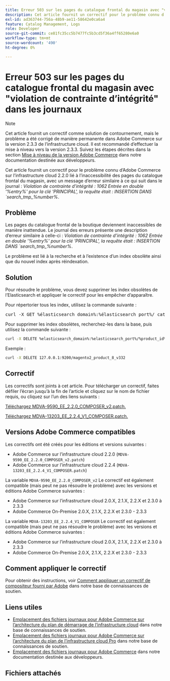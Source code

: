 ```yaml
---
title: Erreur 503 sur les pages du catalogue frontal du magasin avec "violation de contrainte d’intégrité" dans les journaux
description: Cet article fournit un correctif pour le problème connu d’Adobe Commerce sur l’infrastructure cloud 2.2.0 lié à l’inaccessibilité des pages du catalogue frontal du magasin.
exl-id: ad363744-756a-48b9-ae11-58642e0ca6a4
feature: Catalog Management, Logs
role: Developer
source-git-commit: ce81fc35cc5b7477fc5b3cd5f36a4ff65280e6a0
workflow-type: tm+mt
source-wordcount: '490'
ht-degree: 0%

---
```


# Erreur 503 sur les pages du catalogue frontal du magasin avec &quot;violation de contrainte d’intégrité&quot; dans les journaux

>[!NOTE]
>
>Cet article fournit un correctif comme solution de contournement, mais le problème a été corrigé de manière permanente dans Adobe Commerce sur la version 2.3.3 de l’infrastructure cloud. Il est recommandé d’effectuer la mise à niveau vers la version 2.3.3. Suivez les étapes décrites dans la section [Mise à niveau de la version Adobe Commerce](https://devdocs.magento.com/cloud/project/project-upgrade.html) dans notre documentation destinée aux développeurs.

Cet article fournit un correctif pour le problème connu d’Adobe Commerce sur l’infrastructure cloud 2.2.0 lié à l’inaccessibilité des pages du catalogue frontal du magasin, avec un message d’erreur similaire à ce qui suit dans le journal : *Violation de contrainte d’intégrité : 1062 Entrée en double &#39;%entry%&#39; pour la clé &#39;PRINCIPAL&#39;, la requête était : INSERTION DANS \`search\_tmp\_%number%*.

## Problème

Les pages du catalogue frontal de la boutique deviennent inaccessibles de manière inattendue. Le journal des erreurs présente une description d’erreur similaire à celle-ci : *Violation de contrainte d’intégrité : 1062 Entrée en double &#39;%entry%&#39; pour la clé &#39;PRINCIPAL&#39;, la requête était : INSERTION DANS \`search\_tmp\_%number%*.

Le problème est lié à la recherche et à l’existence d’un index obsolète ainsi que du nouvel index après réindexation.

## Solution

Pour résoudre le problème, vous devez supprimer les index obsolètes de l’Elasticsearch et appliquer le correctif pour les empêcher d’apparaître.

Pour répertorier tous les index, utilisez la commande suivante :

<pre>curl -X GET %élasticsearch_domain%:%élasticsearch_port%/_cat/index</pre>

Pour supprimer les index obsolètes, recherchez-les dans la base, puis utilisez la commande suivante :

```bash
curl -X DELETE %elasticsearch_domain%:%elasticsearch_port%/%product_id%_v%outdated_version%
```

Exemple :

```bash
curl -X DELETE 127.0.0.1:9200/magento2_product_8_v332
```

## Correctif

Les correctifs sont joints à cet article. Pour télécharger un correctif, faites défiler l’écran jusqu’à la fin de l’article et cliquez sur le nom de fichier requis, ou cliquez sur l’un des liens suivants :

[Téléchargez MDVA-9590\_EE\_2.2.0\_COMPOSER\_v2.patch.](assets/MDVA-9590_EE_2.2.0_COMPOSER_v2.patch.zip)

[Téléchargez MDVA-13203\_EE\_2.2.4\_V1\_COMPOSER.patch.](assets/MDVA-13203_EE_2.2.4_V1_COMPOSER.patch.zip)

## Versions Adobe Commerce compatibles

Les correctifs ont été créés pour les éditions et versions suivantes :

* Adobe Commerce sur l’infrastructure cloud 2.2.0 (`MDVA-9590_EE_2.2.0_COMPOSER_v2.patch`)
* Adobe Commerce sur l’infrastructure cloud 2.2.4 (`MDVA-13203_EE_2.2.4_V1_COMPOSER.patch`)

La variable `MDVA-9590_EE_2.2.0_COMPOSER_v2` Le correctif est également compatible (mais peut ne pas résoudre le problème) avec les versions et éditions Adobe Commerce suivantes :

* Adobe Commerce sur l’infrastructure cloud 2.0.X, 2.1.X, 2.2.X et 2.3.0 à 2.3.3
* Adobe Commerce On-Premise 2.0.X, 2.1.X, 2.2.X et 2.3.0 - 2.3.3

La variable `MDVA-13203_EE_2.2.4_V1_COMPOSER` Le correctif est également compatible (mais peut ne pas résoudre le problème) avec les versions et éditions Adobe Commerce suivantes :

* Adobe Commerce sur l’infrastructure cloud 2.0.X, 2.1.X, 2.2.X et 2.3.0 à 2.3.3
* Adobe Commerce On-Premise 2.0.X, 2.1.X, 2.2.X et 2.3.0 - 2.3.3

## Comment appliquer le correctif

Pour obtenir des instructions, voir [Comment appliquer un correctif de compositeur fourni par Adobe](/help/how-to/general/how-to-apply-a-composer-patch-provided-by-magento.md) dans notre base de connaissances de soutien.

## Liens utiles

* [Emplacement des fichiers journaux pour Adobe Commerce sur l’architecture du plan de démarrage de l’infrastructure cloud](/help/how-to/general/log-locations-directories-for-starter-plan.md) dans notre base de connaissances de soutien.
* [Emplacement des fichiers journaux pour Adobe Commerce sur l’architecture du plan de l’infrastructure cloud Pro](/help/how-to/general/log-locations-directories-for-pro-plan-integration-staging-production.md) dans notre base de connaissances de soutien.
* [Emplacement des fichiers journaux pour Adobe Commerce](https://devdocs.magento.com/guides/v2.3/cloud/trouble/environments-logs.html) dans notre documentation destinée aux développeurs.

## Fichiers attachés
